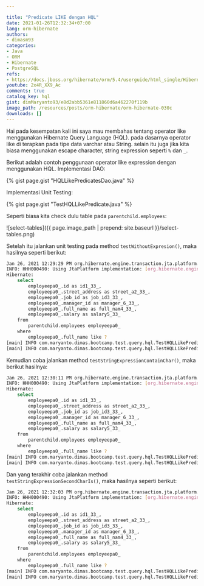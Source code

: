 ```yaml
---

title: "Predicate LIKE dengan HQL"
date: 2021-01-26T12:32:34+07:00
lang: orm-hibernate
authors:
- dimasm93
categories:
- Java
- ORM
- Hibernate
- PostgreSQL
refs: 
- https://docs.jboss.org/hibernate/orm/5.4/userguide/html_single/Hibernate_User_Guide.html#hql-like-predicate
youtube: 2x4R_XX9_Ac
comments: true
catalog_key: hql
gist: dimMaryanto93/e8d2abb5361e811860d6a462270f119b
image_path: /resources/posts/orm-hibernate/orm-hibernate-030c
downloads: []
---
```


Hai pada kesempatan kali ini saya mau membahas tentang operator like menggunakan Hibernate Query Language (HQL). pada dasarnya operator like di terapkan pada tipe data varchar atau String. selain itu juga jika kita biasa menggunakan escape character, string expression seperti `%` dan `_`.

<!--more-->

Berikut adalah contoh penggunaan operator like expression dengan menggunakan HQL. Implementasi DAO:

{% gist page.gist "HQLLikePredicatesDao.java" %}

Implementasi Unit Testing: 

{% gist page.gist "TestHQLLikePredicate.java" %}

Seperti biasa kita check dulu table pada `parentchild.employees`:

![select-tables]({{ page.image_path | prepend: site.baseurl }}/select-tables.png)

Setelah itu jalankan unit testing pada method `testWithoutExpresion()`, maka hasilnya seperti berikut:

```bash
Jan 26, 2021 12:29:29 PM org.hibernate.engine.transaction.jta.platform.internal.JtaPlatformInitiator initiateService
INFO: HHH000490: Using JtaPlatform implementation: [org.hibernate.engine.transaction.jta.platform.internal.NoJtaPlatform]
Hibernate: 
    select
        employeepa0_.id as id1_33_,
        employeepa0_.street_address as street_a2_33_,
        employeepa0_.job_id as job_id3_33_,
        employeepa0_.manager_id as manager_6_33_,
        employeepa0_.full_name as full_nam4_33_,
        employeepa0_.salary as salary5_33_ 
    from
        parentchild.employees employeepa0_ 
    where
        employeepa0_.full_name like ?
[main] INFO com.maryanto.dimas.bootcamp.test.query.hql.TestHQLLikePredicate - data: [EmployeeParentChildEntity(id=1515ba52-3c78-4baa-bb67-d3aa0c32b351, name=Dimas Maryanto, address=Cinunuk, salary=3500000.00, job=Principal Software Engineer)]
[main] INFO com.maryanto.dimas.bootcamp.test.query.hql.TestHQLLikePredicate - destroy hibernate session!
```

Kemudian coba jalankan method `testStringExpressionContainChar()`, maka berikut hasilnya:

```bash
Jan 26, 2021 12:30:11 PM org.hibernate.engine.transaction.jta.platform.internal.JtaPlatformInitiator initiateService
INFO: HHH000490: Using JtaPlatform implementation: [org.hibernate.engine.transaction.jta.platform.internal.NoJtaPlatform]
Hibernate: 
    select
        employeepa0_.id as id1_33_,
        employeepa0_.street_address as street_a2_33_,
        employeepa0_.job_id as job_id3_33_,
        employeepa0_.manager_id as manager_6_33_,
        employeepa0_.full_name as full_nam4_33_,
        employeepa0_.salary as salary5_33_ 
    from
        parentchild.employees employeepa0_ 
    where
        employeepa0_.full_name like ?
[main] INFO com.maryanto.dimas.bootcamp.test.query.hql.TestHQLLikePredicate - data: [Hari Sapto Adi, Dimas Maryanto, Muhamad Yusuf]
[main] INFO com.maryanto.dimas.bootcamp.test.query.hql.TestHQLLikePredicate - destroy hibernate session!
```

Dan yang terakhir coba jalankan method `testStringExpressionSecondCharIs()`, maka hasilnya seperti berikut:

```bash
Jan 26, 2021 12:32:03 PM org.hibernate.engine.transaction.jta.platform.internal.JtaPlatformInitiator initiateService
INFO: HHH000490: Using JtaPlatform implementation: [org.hibernate.engine.transaction.jta.platform.internal.NoJtaPlatform]
Hibernate: 
    select
        employeepa0_.id as id1_33_,
        employeepa0_.street_address as street_a2_33_,
        employeepa0_.job_id as job_id3_33_,
        employeepa0_.manager_id as manager_6_33_,
        employeepa0_.full_name as full_nam4_33_,
        employeepa0_.salary as salary5_33_ 
    from
        parentchild.employees employeepa0_ 
    where
        employeepa0_.full_name like ?
[main] INFO com.maryanto.dimas.bootcamp.test.query.hql.TestHQLLikePredicate - data: [Dimas Maryanto]
[main] INFO com.maryanto.dimas.bootcamp.test.query.hql.TestHQLLikePredicate - destroy hibernate session!
```